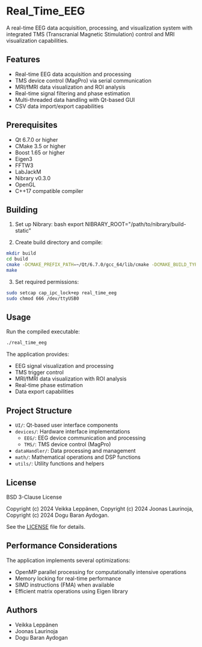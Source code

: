 # Real_Time_EEG

A real-time EEG data acquisition, processing, and visualization system with integrated TMS (Transcranial Magnetic Stimulation) control and MRI visualization capabilities.

## Features

- Real-time EEG data acquisition and processing
- TMS device control (MagPro) via serial communication
- MRI/fMRI data visualization and ROI analysis
- Real-time signal filtering and phase estimation
- Multi-threaded data handling with Qt-based GUI
- CSV data import/export capabilities

## Prerequisites

- Qt 6.7.0 or higher
- CMake 3.5 or higher
- Boost 1.65 or higher
- Eigen3
- FFTW3
- LabJackM
- Nibrary v0.3.0
- OpenGL
- C++17 compatible compiler

## Building

1. Set up Nibrary:
bash
export NIBRARY_ROOT="/path/to/nibrary/build-static"

2. Create build directory and compile:
```bash
mkdir build
cd build
cmake -DCMAKE_PREFIX_PATH=~/Qt/6.7.0/gcc_64/lib/cmake -DCMAKE_BUILD_TYPE=Release ..
make
```

3. Set required permissions:
```bash
sudo setcap cap_ipc_lock+ep real_time_eeg
sudo chmod 666 /dev/ttyUSB0
```

## Usage

Run the compiled executable:
```bash
./real_time_eeg
```

The application provides:
- EEG signal visualization and processing
- TMS trigger control
- MRI/fMRI data visualization with ROI analysis
- Real-time phase estimation
- Data export capabilities

## Project Structure

- `UI/`: Qt-based user interface components
- `devices/`: Hardware interface implementations
  - `EEG/`: EEG device communication and processing
  - `TMS/`: TMS device control (MagPro)
- `dataHandler/`: Data processing and management
- `math/`: Mathematical operations and DSP functions
- `utils/`: Utility functions and helpers

## License

BSD 3-Clause License

Copyright (c) 2024 Veikka Leppänen, Copyright (c) 2024 Joonas Laurinoja, Copyright (c) 2024 Dogu Baran Aydogan.

See the [LICENSE](LICENSE.md) file for details.

## Performance Considerations

The application implements several optimizations:
- OpenMP parallel processing for computationally intensive operations
- Memory locking for real-time performance
- SIMD instructions (FMA) when available
- Efficient matrix operations using Eigen library

## Authors

- Veikka Leppänen
- Joonas Laurinoja
- Dogu Baran Aydogan